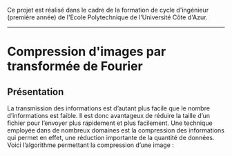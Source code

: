 Ce projet est réalisé dans le cadre de la formation de cycle d'ingénieur (première année) de l'Ecole Polytechnique de l'Université Côte d'Azur.
***
# Compression d'images par transformée de Fourier

## Présentation
La transmission des informations est d’autant plus facile que le nombre d’informations est faible.
Il est donc avantageux de réduire la taille d’un fichier pour l’envoyer plus rapidement et plus facilement. Une technique employée dans de nombreux domaines est la compression des informations qui permet en effet, une réduction importante de la quantité de données.
Voici l’algorithme permettant la compression d’une image :
